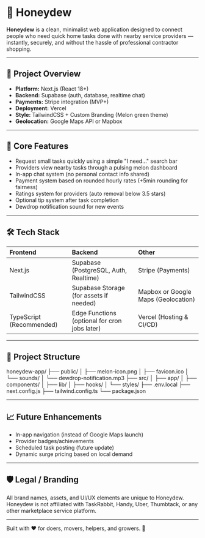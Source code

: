 # 🍈 Honeydew

**Honeydew** is a clean, minimalist web application designed to connect people who need quick home tasks done with nearby service providers — instantly, securely, and without the hassle of professional contractor shopping.

---

## 🚀 Project Overview

- **Platform:** Next.js (React 18+)
- **Backend:** Supabase (auth, database, realtime chat)
- **Payments:** Stripe integration (MVP+)
- **Deployment:** Vercel
- **Style:** TailwindCSS + Custom Branding (Melon green theme)
- **Geolocation:** Google Maps API or Mapbox

---

## 🎯 Core Features

- Request small tasks quickly using a simple "I need..." search bar
- Providers view nearby tasks through a pulsing melon dashboard
- In-app chat system (no personal contact info shared)
- Payment system based on rounded hourly rates (+5min rounding for fairness)
- Ratings system for providers (auto removal below 3.5 stars)
- Optional tip system after task completion
- Dewdrop notification sound for new events

---

## 🛠️ Tech Stack

| Frontend | Backend | Other |
|:---------|:--------|:------|
| Next.js  | Supabase (PostgreSQL, Auth, Realtime) | Stripe (Payments) |
| TailwindCSS | Supabase Storage (for assets if needed) | Mapbox or Google Maps (Geolocation) |
| TypeScript (Recommended) | Edge Functions (optional for cron jobs later) | Vercel (Hosting & CI/CD) |

---

## 📂 Project Structure

honeydew-app/ ├── public/ │ ├── melon-icon.png │ ├── favicon.ico │ └── sounds/ │ └── dewdrop-notification.mp3 ├── src/ │ ├── app/ │ ├── components/ │ ├── lib/ │ ├── hooks/ │ └── styles/ ├── .env.local ├── next.config.js ├── tailwind.config.ts └── package.json

---

## 📈 Future Enhancements

- In-app navigation (instead of Google Maps launch)
- Provider badges/achievements
- Scheduled task posting (future update)
- Dynamic surge pricing based on local demand

---

## 🛡️ Legal / Branding

All brand names, assets, and UI/UX elements are unique to Honeydew. Honeydew is not affiliated with TaskRabbit, Handy, Uber, Thumbtack, or any other marketplace service platform.

---

Built with ❤️ for doers, movers, helpers, and growers. 🍈
